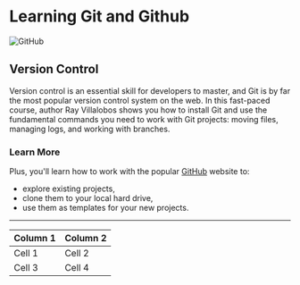 # Learning Git and Github

![GitHub](https://th.bing.com/th/id/R.79309b751fc01736ea1cc3d786b25651?rik=rurHNX620eLm%2fA&pid=ImgRaw&r=0)

## Version Control
Version control is an essential skill for developers to master, and Git is by far the most popular version control system on the web. In this fast-paced course, author Ray Villalobos shows you how to install Git and use the fundamental commands you need to work with Git projects: moving files, managing logs, and working with branches.

### Learn More
Plus, you'll learn how to work with the popular [GitHub](https://github.com) website to:
- explore existing projects, 
- clone them to your local hard drive, 
- use them as templates for your new projects.
___

Column 1|Column 2|
--------|---------|
Cell 1|Cell 2|
Cell 3|Cell 4|
